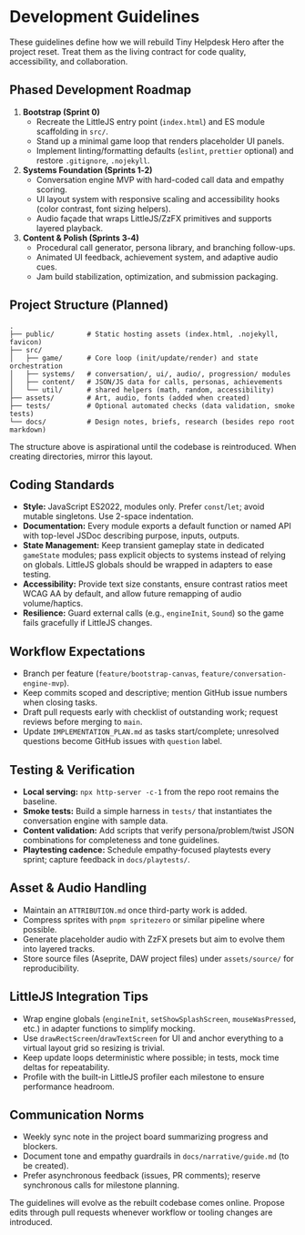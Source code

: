 # Development Guidelines

These guidelines define how we will rebuild Tiny Helpdesk Hero after the project reset. Treat them as the living contract for code quality, accessibility, and collaboration.

## Phased Development Roadmap
1. **Bootstrap (Sprint 0)**
   - Recreate the LittleJS entry point (`index.html`) and ES module scaffolding in `src/`.
   - Stand up a minimal game loop that renders placeholder UI panels.
   - Implement linting/formatting defaults (`eslint`, `prettier` optional) and restore `.gitignore`, `.nojekyll`.
2. **Systems Foundation (Sprints 1‑2)**
   - Conversation engine MVP with hard-coded call data and empathy scoring.
   - UI layout system with responsive scaling and accessibility hooks (color contrast, font sizing helpers).
   - Audio façade that wraps LittleJS/ZzFX primitives and supports layered playback.
3. **Content & Polish (Sprints 3‑4)**
   - Procedural call generator, persona library, and branching follow-ups.
   - Animated UI feedback, achievement system, and adaptive audio cues.
   - Jam build stabilization, optimization, and submission packaging.

## Project Structure (Planned)
```
.
├── public/        # Static hosting assets (index.html, .nojekyll, favicon)
├── src/
│   ├── game/      # Core loop (init/update/render) and state orchestration
│   ├── systems/   # conversation/, ui/, audio/, progression/ modules
│   ├── content/   # JSON/JS data for calls, personas, achievements
│   └── util/      # shared helpers (math, random, accessibility)
├── assets/        # Art, audio, fonts (added when created)
├── tests/         # Optional automated checks (data validation, smoke tests)
└── docs/          # Design notes, briefs, research (besides repo root markdown)
```
The structure above is aspirational until the codebase is reintroduced. When creating directories, mirror this layout.

## Coding Standards
- **Style:** JavaScript ES2022, modules only. Prefer `const`/`let`; avoid mutable singletons. Use 2-space indentation.
- **Documentation:** Every module exports a default function or named API with top-level JSDoc describing purpose, inputs, outputs.
- **State Management:** Keep transient gameplay state in dedicated `gameState` modules; pass explicit objects to systems instead of relying on globals. LittleJS globals should be wrapped in adapters to ease testing.
- **Accessibility:** Provide text size constants, ensure contrast ratios meet WCAG AA by default, and allow future remapping of audio volume/haptics.
- **Resilience:** Guard external calls (e.g., `engineInit`, `Sound`) so the game fails gracefully if LittleJS changes.

## Workflow Expectations
- Branch per feature (`feature/bootstrap-canvas`, `feature/conversation-engine-mvp`).
- Keep commits scoped and descriptive; mention GitHub issue numbers when closing tasks.
- Draft pull requests early with checklist of outstanding work; request reviews before merging to `main`.
- Update `IMPLEMENTATION_PLAN.md` as tasks start/complete; unresolved questions become GitHub issues with `question` label.

## Testing & Verification
- **Local serving:** `npx http-server -c-1` from the repo root remains the baseline.
- **Smoke tests:** Build a simple harness in `tests/` that instantiates the conversation engine with sample data.
- **Content validation:** Add scripts that verify persona/problem/twist JSON combinations for completeness and tone guidelines.
- **Playtesting cadence:** Schedule empathy-focused playtests every sprint; capture feedback in `docs/playtests/`.

## Asset & Audio Handling
- Maintain an `ATTRIBUTION.md` once third-party work is added.
- Compress sprites with `pnpm spritezero` or similar pipeline where possible.
- Generate placeholder audio with ZzFX presets but aim to evolve them into layered tracks.
- Store source files (Aseprite, DAW project files) under `assets/source/` for reproducibility.

## LittleJS Integration Tips
- Wrap engine globals (`engineInit`, `setShowSplashScreen`, `mouseWasPressed`, etc.) in adapter functions to simplify mocking.
- Use `drawRectScreen`/`drawTextScreen` for UI and anchor everything to a virtual layout grid so resizing is trivial.
- Keep update loops deterministic where possible; in tests, mock time deltas for repeatability.
- Profile with the built-in LittleJS profiler each milestone to ensure performance headroom.

## Communication Norms
- Weekly sync note in the project board summarizing progress and blockers.
- Document tone and empathy guardrails in `docs/narrative/guide.md` (to be created).
- Prefer asynchronous feedback (issues, PR comments); reserve synchronous calls for milestone planning.

The guidelines will evolve as the rebuilt codebase comes online. Propose edits through pull requests whenever workflow or tooling changes are introduced.
